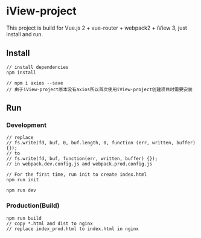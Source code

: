 # iView-project

This project is build for Vue.js 2 + vue-router + webpack2 + iView 3, just install and run.

## Install
```bush
// install dependencies
npm install

// npm i axios --save
// 由于iView-project原本没有axios所以首次使用iView-project创建项目时需要安装
```
## Run
### Development
```bush
// replace 
// fs.write(fd, buf, 0, buf.length, 0, function (err, written, buffer){});
// to 
// fs.write(fd, buf, function(err, written, buffer) {});
// in webpack.dev.config.js and webpack.prod.config.js

// For the first time, run init to create index.html
npm run init

npm run dev
```
### Production(Build)
```bush
npm run build
// copy *.html and dist to nginx
// replace index_prod.html to index.html in nginx
```


